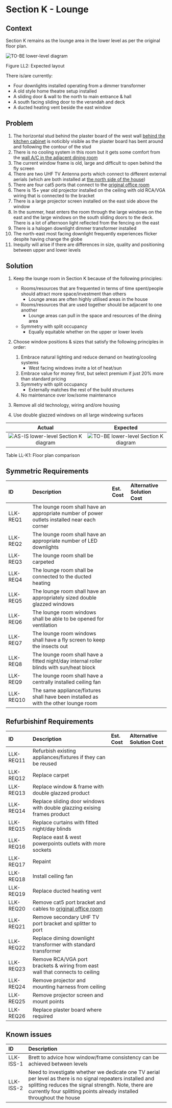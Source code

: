# Section K - Lounge

## Context

Section K remains as the lounge area in the lower level as per the original floor plan.

![TO-BE lower-level diagram](Lower-Level-TO-BE-sections.svg)

Figure LL2: Expected layout

There is/are currently:
* Four downlights installed operating from a dimmer transformer
* A old style home theatre setup installed
* A sliding door & wall to the north to main entrance & hall
* A south facing sliding door to the verandah and deck
* A ducted heating vent beside the east window


## Problem

1. The horizontal stud behind the plaster board of the west wall [behind the kitchen cabinet](./section-H-requirements.md) is noticibly visible as the plaster board has bent around and following the contour of the stud 
2. There is no cooling system in this room but it gets some comfort from the [wall A/C in the adjacent dining room](./section-J-requirements.md)
3. The current window frame is old, large and difficult to open behind the fly screen
4. There are two UHF TV Antenna ports which connect to different external aerials (which are both installed at [the north side of the house](./section-A-requirements.md))
5. There are four cat5 ports that connect to the [original office room](./section-E-requirements.md)
6. There is 15+ year old projector installed on the ceiling with old RCA/VGA wiring that is connected to the bracket
7. There is a large projector screen installed on the east side above the window
8. In the summer, heat enters the room through the large windows on the east and the large windows on the south sliding doors to the deck. There is a lot of afternoon light reflected from the fencing on the east
9. There is a halogen downlight dimmer transformer installed
10. The north-east most facing downlight frequently experiences flicker despite having change the globe
11. Inequity will arise if there are differences in size, quality and positioning between upper and lower levels


## Solution

1. Keep the lounge room in Section K because of the following principles:
    * Rooms/resources that are frequented in terms of time spent/people should attract more space/investment than others
        - Lounge areas are often highly utilised areas in the house
    * Rooms/resources that are used together should be adjacent to one another
        - Lounge areas can pull in the space and resources of the dining area
    * Symmetry with split occupancy
        - Equally equitable whether on the upper or lower levels
2. Choose window positions & sizes that satisfy the following principles in order:
    1. Embrace natural lighting and reduce demand on heating/cooling systems
        - West facing windows invite a lot of heat/sun
    2. Embrace value for money first, but select premium if just 20% more than standard pricing
    3. Symmetry with split occupancy
        - Externally matches the rest of the build structures
    4. No maintenance over low/some maintenance

1. Remove all old technology, wiring and/ore housing
2. Use double glazzed windows on all large windowing surfaces

|Actual|Expected|
|:---:|:---:|
|![AS-IS lower-level Section K diagram](Lower-Level-AS-IS-section-K.svg)|![TO-BE lower-level Section K diagram](Lower-Level-TO-BE-section-K.svg)|

Table LL-K1: Floor plan comparison


## Symmetric Requirements

|ID|Description|Est. Cost|Alternative Solution Cost|
|:---|:---|:---|:---|
|LLK-REQ1|The lounge room shall have an appropriate number of power outlets installed near each corner|||
|LLK-REQ2|The lounge room shall have an appropriate number of LED downlights|||
|LLK-REQ3|The lounge room shall be carpeted|||
|LLK-REQ4|The lounge room shall be connected to the ducted heating|||
|LLK-REQ5|The lounge room shall have an appropriately sized double glazzed windows|||
|LLK-REQ6|The lounge room windows shall be able to be opened for ventilation|||
|LLK-REQ7|The lounge room windows shall have a fly screen to keep the insects out|||
|LLK-REQ8|The lounge room shall have a fitted night/day internal roller blinds with sun/heat block|||
|LLK-REQ9|The lounge room shall have a centrally installed ceiling fan|||
|LLK-REQ10|The same appliance/fixtures shall have been installed as with the other lounge room|||


## Refurbishinf Requirements

|ID|Description|Est. Cost|Alternative Solution Cost|
|:---|:---|:---|:---|
|LLK-REQ11|Refurbish existing appliances/fixtures if they can be reused|||
|LLK-REQ12|Replace carpet|||
|LLK-REQ13|Replace window & frame with double glazzed product|||
|LLK-REQ14|Replace sliding door windows with double glazzing exising frames product|||
|LLK-REQ15|Replace curtains with fitted night/day blinds|||
|LLK-REQ16|Replace east & west powerpoints outlets with more sockets|||
|LLK-REQ17|Repaint|||
|LLK-REQ18|Install ceiling fan|||
|LLK-REQ19|Replace ducted heating vent|||
|LLK-REQ20|Remove cat5 port bracket and cables to [original office room](./section-E-requirements.md)|||
|LLK-REQ21|Remove secondary UHF TV port bracket and splitter to port|||
|LLK-REQ22|Replace diming downlight  transformer with standard transformer|||
|LLK-REQ23|Remove RCA/VGA port brackets & wiring from east wall that connects to ceiling|||
|LLK-REQ24|Remove projector and mounting harness from ceiling|||
|LLK-REQ25|Remove projector screen and mount points|||
|LLK-REQ26|Replace plaster board where required|||


## Known issues

|ID|Description|
|:---|:---|
|LLK-ISS-1|Brett to advice how window/frame consistency can be achieved between levels|
|LLK-ISS-2|Need to investigate whether we dedicate one TV aerial per level as there is no signal repeaters installed and splitting reduces the signal strength. Note, there are currently four splitting points already installed throughout the house|